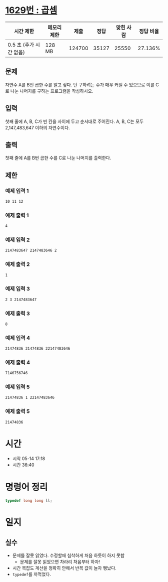 [1629번 : 곱셈](https://www.acmicpc.net/problem/1629)
==================================================

| 시간 제한 | 메모리 제한 | 제출 | 정답 | 맞힌 사람 | 정답 비율 |
| --- | --- | --- | --- | --- | --- |
| 0.5 초 (추가 시간 없음) | 128 MB | 124700 | 35127 | 25550 | 27.136% |


문제
--
자연수 A를 B번 곱한 수를 알고 싶다. 단 구하려는 수가 매우 커질 수 있으므로 이를 C로 나눈 나머지를 구하는 프로그램을 작성하시오.


입력
--
첫째 줄에 A, B, C가 빈 칸을 사이에 두고 순서대로 주어진다. A, B, C는 모두 2,147,483,647 이하의 자연수이다.


출력
--
첫째 줄에 A를 B번 곱한 수를 C로 나눈 나머지를 출력한다.


제한
--


### 예제 입력 1
```css
10 11 12
```


### 예제 출력 1
```css
4
```

### 예제 입력 2
```css
2147483647 2147483646 2
```

### 예제 출력 2
```css
1
```

### 예제 입력 3
```css
2 3 2147483647
```
### 예제 출력 3
```css
8
```

### 예제 입력 4
```css
21474836 21474836 22147483646
```

### 예제 출력 4
```css
7146756746
```

### 예제 입력 5
```css
21474836 1 22147483646
```

### 예제 출력 5
```css
21474836
```

# 시간
- 시작 05-14 17:18
- 시간 36:40

# 명령어 정리
```cpp
typedef long long ll; 
```

# 일지
## 실수
- 문제를 잘못 읽었다. 수정할때 침착하게 처음 하듯이 하지 못함
  - 문제를 잘못 읽었으면 차라리 처음부터 하자!
- 시간 복잡도 계산을 정확히 안해서 반복 값이 늘자 뻥났다.
- `typedef`를 까먹었다.


